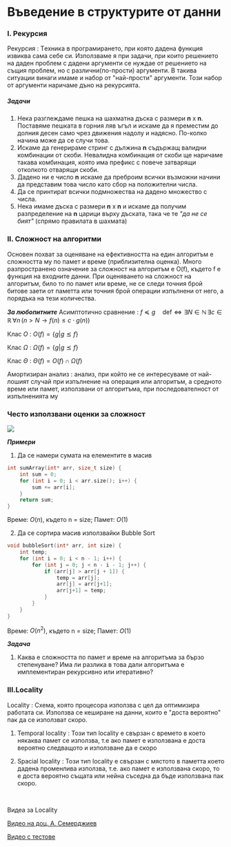 # Въведение в структурите от данни

### I. Рекурсия 
Рекурсия 
: Tехника в програмирането, при която дадена функция извиква сама себе си. Използваме я при задачи, при които решението на даден проблем с дадени аргументи се нуждае от решението на същия проблем, но с различни(по-прости) аргументи. В такива ситуации винаги имаме и набор от "най-прости" аргументи. Този набор от аргументи наричаме дъно на рекурсията.

##### Задачи
1. Нека разглеждаме пешка на шахматна дъска с размери **n** х **n**. Поставяме пешката в горния ляв ъгъл и искаме да я преместим до долния десен само чрез движения надолу и надясно. По-колко начина може да се случи това.
2.  Искаме да генерираме стринг с дължина **n** съдържащ валидни комбинации от скоби. Невалидна комбинация от скоби ще наричаме такава комбинация, която има префикс с повече затварящи отколкото отварящи скоби.
3.  Дадено ни е число **n** искаме да преброим всички възможни начини да представим това число като сбор на положителни числа.
4.  Да се принтират всички подмножества на дадено множество с числа.
5.  Нека имаме дъска с размери **n** x **n** и искаме да получим разпределение на **n** царици върху дъската, така че те *"да не се бият"* (спрямо правилата в шахмата)  

### II. Сложност на алгоритми

Основен похват за оценяване на ефективността на един алгоритъм е сложността му по памет и време (приблизителна оценка). Много разпространено означение за сложност на алгоритъм е O(f), където f e функция на входните данни. При оценяването на сложност на алгоритъм, било то по памет или време, не се следи точния брой битове заети от паметта или точния брой операции изпълнени от него, а порядъка на тези количества.



***За любопитните***
Асимптотично сравнение
: $f \preceq g \quad \text{def} \iff \exists N \in \mathbb{N} \, \exists c \in \mathbb{R} \, \forall n \, (n > N \rightarrow f(n) \leq c \cdot g(n))$

Клас $O$
: $O(f) = \{g | g ⪯ f\}$

Клас $\Omega$
: $\Omega(f) = \{g | g ⪯ f\}$

Клас $\Theta$
: $Θ(f) = O(f) ∩ Ω(f)$

Амортизиран анализ 
: анализ, при който не се интересуваме от най-лошият случай при изпълнение на операция или алгоритъм, а средното време или памет, използвани от алгоритъма, при последователност от изпълненията му


### Често използвани оценки за сложност 
![](https://miro.medium.com/v2/resize:fit:828/format:webp/1*dWet_YU-5072Kcko7LzsuQ.jpeg)


***Примери***
1. Да се намери сумата на елементите в масив
```cpp
int sumArray(int* arr, size_t size) {
    int sum = 0;
    for (int i = 0; i < arr.size(); i++) {
        sum += arr[i];
    }
    return sum;
}
```
Време: $O(n)$, където n = size;
Памет: $O(1)$


2. Да се сортира масив използвайки Bubble Sort
```cpp
void bubbleSort(int* arr, int size) {
    int temp;
    for (int i = 0; i < n - 1; i++) {
        for (int j = 0; j < n - i - 1; j++) {
            if (arr[j] > arr[j + 1]) {
                temp = arr[j];
                arr[j] = arr[j+1];
                arr[j+1] = temp;
            }
        }
    }
}
```
Време: $O(n^2)$, където n = size;
Памет: $O(1)$

***Задача***
1. Каква е сложността по памет и време на алгоритъма за бързо степенуване? Има ли разлика в това дали алгоритъма е имплементиран рекурсивно или итеративно?

### III.Locality
Locality
: Схема, която процесора използва с цел да оптимизира работата си. Използва се кеширане на данни, които е "доста вероятно" пак да се използват скоро. 

1. Temporal locality
:  Този тип locality e свързан с времето в което някаква памет се използва, т.е ако памет е използвана е доста вероятно следващото и използване да е скоро  

2. Spacial locality
: Този тип locality e свързан с мястото в паметта което дадена променлива използва, т.е. ако памет е използвана скоро, то е доста вероятно същата или нейна съседна да бъде използвана пак скоро.
<br>

Видеa за Locality

[Видео на доц. A. Семерджиев](https://www.youtube.com/watch?v=kcdaiPb7vaY)

[Видео с тестове](https://www.youtube.com/watch?v=EmzdmqUWq3o)